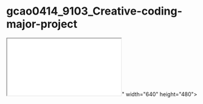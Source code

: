 # gcao0414_9103_Creative-coding-major-project
<iframe src="<iframe src="https://editor.p5js.org/Ash3nVan/full/LhM0uw7sU"></iframe>" width="640" height="480"></iframe>
